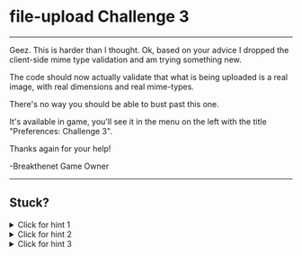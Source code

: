 # file-upload Challenge 3

----------------------

Geez. This is harder than I thought. Ok, based on your advice I dropped the client-side mime type validation and am trying something new.

The code should now actually validate that what is being uploaded is a real image, with real dimensions and real mime-types.

There's no way you should be able to bust past this one.

It's available in game, you'll see it in the menu on the left with the title "Preferences: Challenge 3".

Thanks again for your help!

-Breakthenet Game Owner

----------------------

Stuck? 
----------------------
<details> 
  <summary>Click for hint 1</summary>
  You must upload a valid image on this one (no way to get around that).
</details>

<details> 
  <summary>Click for hint 2</summary>
   PHP ignores anything outside of the <? and ?> tags.
</details>

<details> 
  <summary>Click for hint 3</summary>
   You can actually insert a comment inside a GIF, which anything processing that GIF ignores. That comment could be anything... it could even have characters like < and ? in it. [GIMP, a free software for manipulating images, will allow you to insert comments in gifs.](http://s116.photobucket.com/user/bayououtdoor/media/gifcomment.gif.html)
</details>



